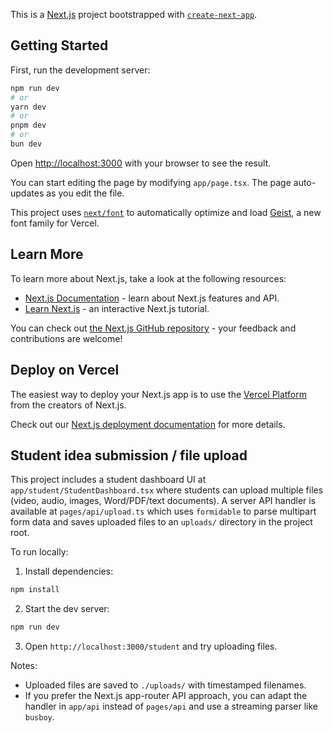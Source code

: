 This is a [Next.js](https://nextjs.org) project bootstrapped with [`create-next-app`](https://nextjs.org/docs/app/api-reference/cli/create-next-app).

## Getting Started

First, run the development server:

```bash
npm run dev
# or
yarn dev
# or
pnpm dev
# or
bun dev
```

Open [http://localhost:3000](http://localhost:3000) with your browser to see the result.

You can start editing the page by modifying `app/page.tsx`. The page auto-updates as you edit the file.

This project uses [`next/font`](https://nextjs.org/docs/app/building-your-application/optimizing/fonts) to automatically optimize and load [Geist](https://vercel.com/font), a new font family for Vercel.

## Learn More

To learn more about Next.js, take a look at the following resources:

- [Next.js Documentation](https://nextjs.org/docs) - learn about Next.js features and API.
- [Learn Next.js](https://nextjs.org/learn) - an interactive Next.js tutorial.

You can check out [the Next.js GitHub repository](https://github.com/vercel/next.js) - your feedback and contributions are welcome!

## Deploy on Vercel

The easiest way to deploy your Next.js app is to use the [Vercel Platform](https://vercel.com/new?utm_medium=default-template&filter=next.js&utm_source=create-next-app&utm_campaign=create-next-app-readme) from the creators of Next.js.

Check out our [Next.js deployment documentation](https://nextjs.org/docs/app/building-your-application/deploying) for more details.

## Student idea submission / file upload

This project includes a student dashboard UI at `app/student/StudentDashboard.tsx` where students can upload multiple files (video, audio, images, Word/PDF/text documents). A server API handler is available at `pages/api/upload.ts` which uses `formidable` to parse multipart form data and saves uploaded files to an `uploads/` directory in the project root.

To run locally:

1. Install dependencies:

```bash
npm install
```

2. Start the dev server:

```bash
npm run dev
```

3. Open `http://localhost:3000/student` and try uploading files.

Notes:
- Uploaded files are saved to `./uploads/` with timestamped filenames.
- If you prefer the Next.js app-router API approach, you can adapt the handler in `app/api` instead of `pages/api` and use a streaming parser like `busboy`.
